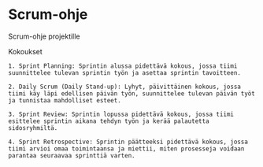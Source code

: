 # Scrum-ohje
Scrum-ohje projektille

Kokoukset

    1. Sprint Planning: Sprintin alussa pidettävä kokous, jossa tiimi suunnittelee tulevan sprintin työn ja asettaa sprintin tavoitteen.

    2. Daily Scrum (Daily Stand-up): Lyhyt, päivittäinen kokous, jossa tiimi käy läpi edellisen päivän työn, suunnittelee tulevan päivän työt ja tunnistaa mahdolliset esteet.

    3. Sprint Review: Sprintin lopussa pidettävä kokous, jossa tiimi esittelee sprintin aikana tehdyn työn ja kerää palautetta sidosryhmiltä.

    4. Sprint Retrospective: Sprintin päätteeksi pidettävä kokous, jossa tiimi arvioi omaa toimintaansa ja miettii, miten prosesseja voidaan parantaa seuraavaa sprinttiä varten.